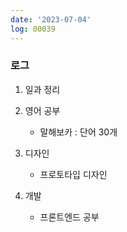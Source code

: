 ```yaml
---
date: '2023-07-04'
log: 00039
---
```


### 로그

1. 일과 정리


2. 영어 공부
	- 말해보카 : 단어 30개


3. 디자인
	- 프로토타입 디자인


4. 개발
	- 프론트엔드 공부
